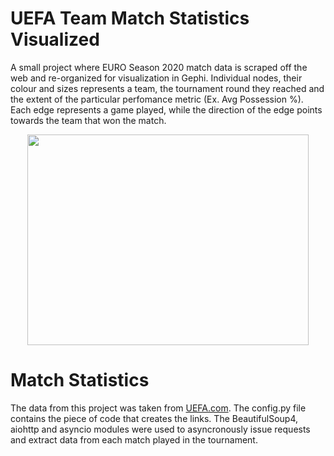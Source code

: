 # UEFA Team Match Statistics Visualized
A small project where EURO Season 2020 match data is scraped off the web and re-organized for visualization in Gephi. Individual nodes, their colour and sizes represents a team, the tournament round they reached and the extent of the particular perfomance metric (Ex. Avg Possession %). Each edge represents a game played, while the direction of the edge points towards the team that won the match.

<p align="center">
  <img width="450" height="337" src="https://i.imgur.com/hNvSfzR.png">
</p>

# Match Statistics
The data from this project was taken from [UEFA.com](https://www.uefa.com/uefaeuro/history/seasons/2020/). The config.py file contains the piece of code that creates the links. The BeautifulSoup4, aiohttp and asyncio modules were used to asyncronously issue requests and extract data from each match played in the tournament.
